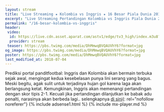 ```yaml
---
layout: stream
title: "Live Streaming ★ Kolombia vs Inggris ★ 16 Besar Piala Dunia 2018"
excerpt: "Live Streaming Pertandingan Kolombia vs Inggris Piala Dunia 2018 16 Besar Babak Knock Out"
permalink: "/16-besar-kolombia-vs-inggris"
header:
 video:
  id: https://live.cdn.asset.aparat.com/astv1/edge/tv3_high/index.m3u8?wmsAuthSign=618ec5a28a2ec620ac62d63c3f7124bd
  provider: stream
 teaser: https://pbs.twimg.com/media/DhMmwqBVQAUVhY6?format=jpg
og_image: https://pbs.twimg.com/media/DhMmwqBVQAUVhY6?format=jpg
poster: https://pbs.twimg.com/media/DhMmwqBVQAUVhY6?format=jpg
last_modified_at: 2018-07-04
---
```


Prediksi portal panditfootbal: Inggris dan Kolombia akan bermain terbuka sejak awal, mengingat kedua kesebelasan punya lini serang yang bagus. Meski begitu, agak sulit untuk terjadinya hujan gol karena laga akan berlangsung ketat. Kemungkinan, Inggris akan memenangi pertandingan dengan skor tipis 2-1. Kecuali jika pertandingan dilanjutkan ke babak adu penalti, narasinya akan berbeda lagi.. selengkapnya [di sini](https://www.panditfootball.com/analisa-pertandingan/211666/SPN/180703/prediksi-kolombia-vs-inggris-permainan-terbuka-yang-menantang){: rel="nofollow noreferer"}
{% include adsense1.html %}
{% include mx-player.md %}

